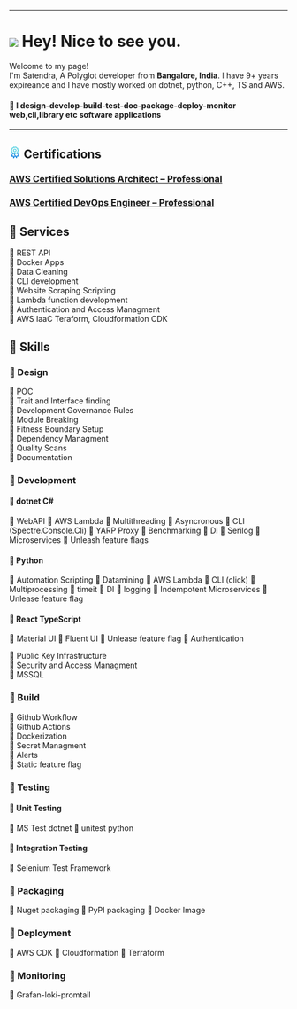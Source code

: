 

------------
<h1><img src="https://emojis.slackmojis.com/emojis/images/1531849430/4246/blob-sunglasses.gif?1531849430" width="30"/> Hey! Nice to see you.</h1>


<p>Welcome to my page! </br> I'm Satendra, A Polyglot developer from <b>Bangalore, India</b>. I have 9+ years expireance and I have mostly worked on dotnet, python, C++, TS and AWS. 

#### :eyes: I design-develop-build-test-doc-package-deploy-monitor web,cli,library etc software applications

  
------------
## <img src="icons/certificate.png" height="21"/>  Certifications
### [AWS Certified Solutions Architect – Professional](https://www.credly.com/badges/2bbcc05f-4045-4ee7-87d3-b8c06dfb26d8/public_url)
### [AWS Certified DevOps Engineer – Professional](https://www.credly.com/badges/ea4fb840-e0c6-43a9-9565-f80ee2eefe42/public_url)

## :space_invader: Services 
 
:rocket: REST API \
:rocket: Docker Apps \
:rocket: Data Cleaning \
:rocket: CLI development \
:rocket: Website Scraping Scripting \
:rocket: Lambda function development \
:rocket: Authentication and Access Managment \
:rocket: AWS IaaC Teraform, Cloudformation CDK

## :crown: Skills 
### :telescope: Design 
:round_pushpin: POC \
:round_pushpin: Trait and Interface finding \
:round_pushpin: Development Governance Rules \
:round_pushpin: Module Breaking \
:round_pushpin: Fitness Boundary Setup \
:round_pushpin: Dependency Managment \
:round_pushpin: Quality Scans \
:round_pushpin: Documentation 

### :telescope: Development
#### :round_pushpin: dotnet C# 
:battery: WebAPI :battery: AWS Lambda 
:battery: Multithreading 
:battery: Asyncronous 
:battery: CLI (Spectre.Console.Cli)
:battery: YARP Proxy
:battery: Benchmarking
:battery: DI
:battery: Serilog
:battery: Microservices
:battery: Unleash feature flags

#### :round_pushpin: Python
:battery: Automation Scripting
:battery: Datamining
:battery: AWS Lambda
:battery: CLI (click)
:battery: Multiprocessing
:battery: timeit
:battery: DI
:battery: logging
:battery: Indempotent Microservices
:battery: Unlease feature flag

#### :round_pushpin: React TypeScript
:battery: Material UI
:battery: Fluent UI
:battery: Unlease feature flag
:battery: Authentication

:round_pushpin:  Public Key Infrastructure \
:round_pushpin:  Security and Access Managment \
:round_pushpin:  MSSQL 

### :telescope: Build
:round_pushpin:  Github Workflow \
:round_pushpin:  Github Actions \
:round_pushpin:  Dockerization \
:round_pushpin:  Secret Managment \
:round_pushpin:  Alerts \
:round_pushpin:  Static feature flag

### :telescope: Testing
#### :round_pushpin: Unit Testing
:battery: MS Test dotnet
:battery: unitest python
#### :round_pushpin:  Integration Testing
:battery: Selenium Test Framework

### :telescope: Packaging
:battery: Nuget packaging
:battery: PyPI packaging
:battery: Docker Image

### :telescope: Deployment
:battery: AWS CDK 
:battery: Cloudformation
:battery: Terraform

### :telescope: Monitoring
:battery: Grafan-loki-promtail